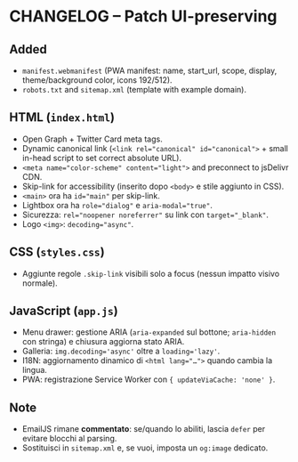 # CHANGELOG – Patch UI-preserving

## Added
- `manifest.webmanifest` (PWA manifest: name, start_url, scope, display, theme/background color, icons 192/512).
- `robots.txt` and `sitemap.xml` (template with example domain).

## HTML (`index.html`)
- Open Graph + Twitter Card meta tags.
- Dynamic canonical link (`<link rel="canonical" id="canonical">` + small in-head script to set correct absolute URL).
- `<meta name="color-scheme" content="light">` and preconnect to jsDelivr CDN.
- Skip-link for accessibility (inserito dopo `<body>` e stile aggiunto in CSS).
- `<main>` ora ha `id="main"` per skip-link.
- Lightbox ora ha `role="dialog"` e `aria-modal="true"`.
- Sicurezza: `rel="noopener noreferrer"` su link con `target="_blank"`.
- Logo `<img>`: `decoding="async"`.

## CSS (`styles.css`)
- Aggiunte regole `.skip-link` visibili solo a focus (nessun impatto visivo normale).

## JavaScript (`app.js`)
- Menu drawer: gestione ARIA (`aria-expanded` sul bottone; `aria-hidden` con stringa) e chiusura aggiorna stato ARIA.
- Galleria: `img.decoding='async'` oltre a `loading='lazy'`.
- I18N: aggiornamento dinamico di `<html lang="…">` quando cambia la lingua.
- PWA: registrazione Service Worker con `{ updateViaCache: 'none' }`.

## Note
- EmailJS rimane **commentato**: se/quando lo abiliti, lascia `defer` per evitare blocchi al parsing.
- Sostituisci in `sitemap.xml` e, se vuoi, imposta un `og:image` dedicato.

